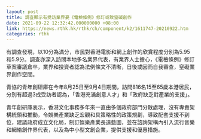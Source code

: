 ```yaml
---
layout: post
title: 調查顯示有受訪業界憂《電檢條例》修訂或致窒礙創作
date: 2021-09-22 12:32:42.000000000 +08:00
link: https://news.rthk.hk/rthk/ch/component/k2/1611747-20210922.htm
categories: rthk
---
```


有調查發現，以10分為滿分，市民對香港電影和網上創作的欣賞程度分別為5.95和5.9分。調查亦深入訪問本地多名業界代表，有業界人士擔心，《電檢條例》修訂草案審議倉卒，業界和投資者認為法例條文不清晰，日後或因而自我審查，窒礙業界創作空間。

青協的青年創研庫在今年8月25日至9月4日期間，訪問816名15至65歲本港居民，分別有超過3成受訪者認為，「香港充滿創意人才」和「政府缺乏對產業的支援」。

青年創研庫表示，香港文化事務多年來一直由多個政府部門分散處理，沒有專責架構統領和推動，令娛樂產業缺乏宏觀和具策略性的政策規劃，導致配套支援不到位，建議政府成立文化局，制訂娛樂產業長遠藍圖，並在諮詢架構內引入流行音樂和網絡創作界代表，以及為中小型文創企業，提供支援和優惠措施。
